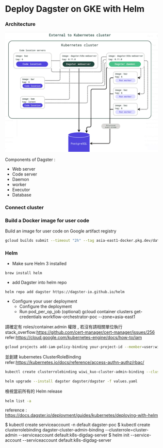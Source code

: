 Deploy Dagster on GKE with Helm
==
### Architecture
![alt text](image.png)

Components of Dagster :

- Web server
- Code server
- Daemon
- worker
- Executor
- Database

### Connect cluster

### Build a Docker image for user code
Build an image for user code on Google artifact registry
```bash
gcloud builds submit --timeout "2h" --tag asia-east1-docker.pkg.dev/datapool-1806/data-kubernetes-dev/dagster:1.0.0
```

### Helm

- Make sure Helm 3 installed
```bash
brew install helm
```
- add Dagster into helm repo
```bash
helm repo add dagster https://dagster-io.github.io/helm
```
- Configure your user deployment
    - Configure the deployment
    - Run pod_per_op_job (optional)
  gcloud container clusters get-credentials workflow-orchestrator-poc --zone=asia-east1

請確定有 roles/container.admin 權限 , 若沒有請相關單位執行
stack_overflow:https://github.com/cert-manager/cert-manager/issues/256
refer:https://cloud.google.com/kubernetes-engine/docs/how-to/iam
```bash
gcloud projects add-iam-policy-binding your-project-id --member=user:wiwi_kuo@migocorp.com --role=roles/container.admin
```
並創建 kubernetes ClusterRoleBinding
refer:https://kubernetes.io/docs/reference/access-authn-authz/rbac/
```bash
kubectl create clusterrolebinding wiwi_kuo-cluster-admin-binding --clusterrole=cluster-admin --user=wiwi_kuo@migocorp.com
```

```bash
helm upgrade --install dagster dagster/dagster -f values.yaml 
```
檢視當前所有的 Helm release
```bash
helm list -a
```

reference : https://docs.dagster.io/deployment/guides/kubernetes/deploying-with-helm



$ kubectl create serviceaccount -n default dagster-poc
$ kubectl create clusterrolebinding dagster-cluster-admin-binding  --clusterrole=cluster-admin --serviceaccount default:k8s-digdag-server
$ helm init --service-account --serviceaccount default:k8s-digdag-server
